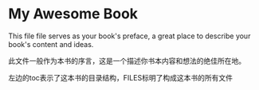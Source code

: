 # My Awesome Book

This file file serves as your book's preface, a great place to describe your book's content and ideas.

此文件一般作为本书的序言，这是一个描述你书本内容和想法的绝佳所在地。

左边的toc表示了这本书的目录结构，FILES标明了构成这本书的所有文件

